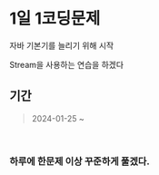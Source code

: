 # 1일 1코딩문제

자바 기본기를 늘리기 위해 시작

Stream을 사용하는 연습을 하겠다

## 기간

> 2024-01-25 ~

<br />

### 하루에 한문제 이상 꾸준하게 풀겠다.

